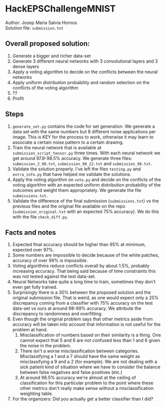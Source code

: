 # HackEPSChallengeMNIST

Author: Josep Maria Salvia Hornos \
Solution file: `submission.txt`

## Overall proposed solution:

1. Generate a bigger and richer data-set
2. Generate 3 different neural networks with 3 convolutional layers and 3 dense layers
3. Apply a voting algorithm to decide on the conflicts between the neural networks
4. Apply uniform distribution probability and random selection on the conflicts of the voting algorithm
5. ??
6. Profit

## Steps

1. `generate_set.py` contains the code for set generation. We generate a data set with the same numbers but 8 different noise applications per image. This is KEY for the process to work, otherwise it may learn to associate a certain noise pattern to a certain drawing.
2. Train the neural network that is available at `submission_script_tensor.py` three times. With each neural network we get around 97.8-98.5% accuracy. We generate three files: `submission_2_98.txt`, `submission_98_22.txt` and `submission_98.txt`.
3. Validate the solution properly. I've left the files `testing.py` and `extra_info.py` that have helped me validate the solutions.
4. Apply the voting algorithm on `vote.py` and decide on the conflicts of the voting algorithm with an expected uniform distribution probability of the outcomes and weight them appropriately. We generate the file `submissions.txt`.
5. Validate the difference of the final submission (`submissions.txt`) vs the previous files and the original file available on the repo (`submission_original.txt` with an expected 75% accuracy). We do this with the file `check_diff.py`.

## Facts and notes

1. Expected final accuracy should be higher than 95% at minimum, expected over 97%.
2. Some numbers are impossible to decide because of the white patches, accuracy of over 99% is impossible.
3. Voting algorithms reduce conflicts overall by about 1.5%, probably increasing accuracy. That being said because of time constraints this was not tested against the test data-set.
4. Neural Networks take quite a long time to train, sometimes they don't even get fully trained.
5. Surprisingly there is a 30% between the proposed solution and the original submission file. That is weird, as one would expect only a 25% discrepancy coming from a classifier with 75% accuracy on the test data-set vs ours at around 98-99% accuracy. We attribute the discrepancy to randomness and overfitting.
6. Even though the original problem says that other metrics aside from accuracy will be taken into account that information is not useful for the problem at hand.
   1. Misclassification of numbers based on their similarity is a thing. One cannot expect that 5 and 6 are not confused less than 1 and 6 given the noise in the problem.
   2. There isn't a worse misclassification between categories. Misclassifying a 1 and a 7 should have the same weight as misclassifying a 9 and a 2 (for example). We are not dealing with a sick patient kind of situation where we have to consider the balance between false negatives and false positives (etc.)
   3. At around 98.5% accuracy we're almost at the ceiling of classification for this particular problem to the point where these other metrics don't really make sense without a misclassification weighting table.
7. For the organizers: Did you actually get a better classifier than I did?